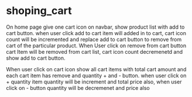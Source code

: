 # shoping_cart

On home page give one cart icon on navbar, show product list with add to cart button. when user click add to cart item will added in to cart, cart icon count will be incremented and replace add to cart button to remove from cart of the particular product. When User click on remove from cart button cart Item will be removed from cart list, cart icon count decremenetd and show add to cart button.

When user click on cart icon show all cart items with total cart amount and each cart item has remove and quantity + and - button. when user click on + quantity item quantity will be increment and total price also, when user click on - button quantity will be decremenet and price also
